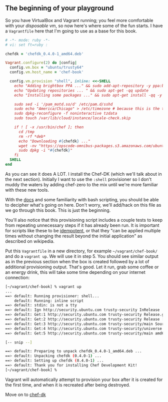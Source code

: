 The beginning of your playground
-------------------------------

So you have VirtualBox and Vagrant running; you feel more comfortable with your
_disposable_ vm, so now here's where some of the fun starts.
I have a `Vagrantfile` here that I'm going to use as a base for this book.

```ruby
# -*- mode: ruby -*-
# vi: set ft=ruby :

chefdk = 'chefdk_0.4.0-1_amd64.deb'

Vagrant.configure(2) do |config|
  config.vm.box = "ubuntu/trusty64"
  config.vm.host_name = 'chef-book'

  config.vm.provision "shell", inline: <<-SHELL
    echo "Adding brightbox PPA ..." && sudo add-apt-repository -y ppa:brightbox/ruby-ng > /dev/null
    echo "Updating repositories ... " && sudo apt-get -qq update
    echo "Installing some packages ..." && sudo apt-get install -qq -y git-core curl build-essential zlib1g-dev libssl-dev libreadline6-dev libyaml-dev ruby2.1 ruby2.1-dev

    sudo sed -i '/pam_motd.so/d' /etc/pam.d/sshd
    sudo echo "America/Chicago" > /etc/timezone # because this is the timezone where I live ;)
    sudo dpkg-reconfigure -f noninteractive tzdata
    sudo touch /var/lib/cloud/instance/locale-check.skip

    if ! [ -x /usr/bin/chef ]; then
      cd /tmp
      rm -rf *deb*
      echo "Downloading #{chefdk} ..."
      wget -nv "https://opscode-omnibus-packages.s3.amazonaws.com/ubuntu/12.04/x86_64/#{chefdk}"
      sudo dpkg -i "#{chefdk}"
    fi
  SHELL
end
```

As you can see it does A LOT. I install the Chef-DK
(which we'll talk about in the next section). Initially I want to use the
`:shell` provisioner so I don't muddy the waters by adding chef-zero to the mix
until we're more familiar with these new tools.

With the [docs](http://docs.vagrantup.com/v2/) and some familiarity with bash
scripting, you should be able to decipher what's going on here. Don't worry,
we'll add/hack on this file as we go through this book. This is just the beginning.

You'll also notice that this provisioning script includes a couple tests to keep
from repeating unnecessary steps if it has already been run.  It is important
for scripts like these to be [idempotent](http://en.wikipedia.org/wiki/Idempotence),
or that they "can be applied multiple times without changing the result beyond
the initial application" as described on wikipedia.

Put this `Vagrantfile` in a new directory, for example `~/vagrant/chef-book/` and do
a `vagrant up`. We will use it in step 5. You should see similar output as in the
previous section when the box is created followed by a lot of additional provisioning
output. That's good. Let it run, grab some coffee or an energy drink, this will take
some time depending on your internet connection:

```bash
[~/vagrant/chef-book] % vagrant up
...
==> default: Running provisioner: shell...
    default: Running: inline script
==> default: stdin: is not a tty
==> default: Ign http://security.ubuntu.com trusty-security InRelease
==> default: Get:1 http://security.ubuntu.com trusty-security Release.gpg [933 B]
==> default: Get:2 http://security.ubuntu.com trusty-security Release [62.0 kB]
==> default: Get:3 http://security.ubuntu.com trusty-security/main Sources [71.9 kB]
==> default: Get:4 http://security.ubuntu.com trusty-security/universe Sources [17.9 kB]
==> default: Get:5 http://security.ubuntu.com trusty-security/main amd64 Packages [221 kB]

[-- snip --]

==> default: Preparing to unpack chefdk_0.4.0-1_amd64.deb ...
==> default: Unpacking chefdk (0.4.0-1) ...
==> default: Setting up chefdk (0.4.0-1) ...
==> default: Thank you for installing Chef Development Kit!
[~/vagrant/chef-book] %
```

Vagrant will automatically attempt to provision your box after it is created for the first time, and when it is recreated after being destroyed.

Move on to [chef-dk](04-chef-dk-install.md)
